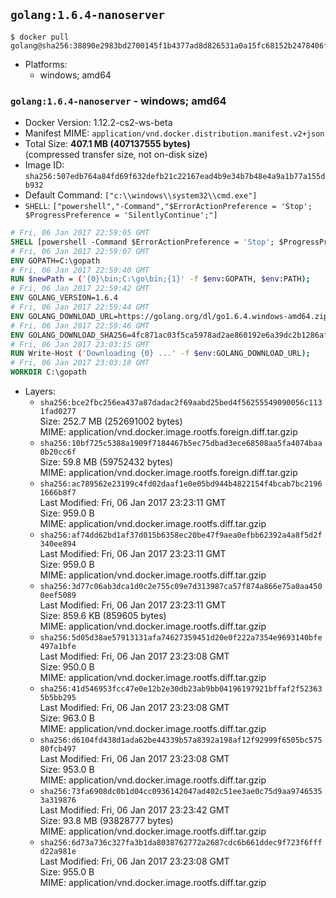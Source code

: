 ## `golang:1.6.4-nanoserver`

```console
$ docker pull golang@sha256:38890e2983bd2700145f1b4377ad8d826531a0a15fc68152b2478406f5ead6e2
```

-	Platforms:
	-	windows; amd64

### `golang:1.6.4-nanoserver` - windows; amd64

-	Docker Version: 1.12.2-cs2-ws-beta
-	Manifest MIME: `application/vnd.docker.distribution.manifest.v2+json`
-	Total Size: **407.1 MB (407137555 bytes)**  
	(compressed transfer size, not on-disk size)
-	Image ID: `sha256:507edb764a84fd69f632defb21c22167ead4b9e34b7b48e4a9a1b77a155db932`
-	Default Command: `["c:\\windows\\system32\\cmd.exe"]`
-	`SHELL`: `["powershell","-Command","$ErrorActionPreference = 'Stop'; $ProgressPreference = 'SilentlyContinue';"]`

```dockerfile
# Fri, 06 Jan 2017 22:59:05 GMT
SHELL [powershell -Command $ErrorActionPreference = 'Stop'; $ProgressPreference = 'SilentlyContinue';]
# Fri, 06 Jan 2017 22:59:07 GMT
ENV GOPATH=C:\gopath
# Fri, 06 Jan 2017 22:59:40 GMT
RUN $newPath = ('{0}\bin;C:\go\bin;{1}' -f $env:GOPATH, $env:PATH); 	Write-Host ('Updating PATH: {0}' -f $newPath); 	setx /M PATH $newPath;
# Fri, 06 Jan 2017 22:59:42 GMT
ENV GOLANG_VERSION=1.6.4
# Fri, 06 Jan 2017 22:59:44 GMT
ENV GOLANG_DOWNLOAD_URL=https://golang.org/dl/go1.6.4.windows-amd64.zip
# Fri, 06 Jan 2017 22:59:46 GMT
ENV GOLANG_DOWNLOAD_SHA256=4fc871ac03f5ca5978ad2ae860192e6a39dc2b1286afbe86f4947faab84ab231
# Fri, 06 Jan 2017 23:03:15 GMT
RUN Write-Host ('Downloading {0} ...' -f $env:GOLANG_DOWNLOAD_URL); 	Invoke-WebRequest -Uri $env:GOLANG_DOWNLOAD_URL -OutFile 'go.zip'; 		Write-Host ('Verifying sha256 ({0}) ...' -f $env:GOLANG_DOWNLOAD_SHA256); 	if ((Get-FileHash go.zip -Algorithm sha256).Hash -ne $env:GOLANG_DOWNLOAD_SHA256) { 		Write-Host 'FAILED!'; 		exit 1; 	}; 		Write-Host 'Expanding ...'; 	Expand-Archive go.zip -DestinationPath C:\; 		Write-Host 'Verifying install ("go version") ...'; 	go version; 		Write-Host 'Removing ...'; 	Remove-Item go.zip -Force; 		Write-Host 'Complete.';
# Fri, 06 Jan 2017 23:03:18 GMT
WORKDIR C:\gopath
```

-	Layers:
	-	`sha256:bce2fbc256ea437a87dadac2f69aabd25bed4f56255549090056c1131fad0277`  
		Size: 252.7 MB (252691002 bytes)  
		MIME: application/vnd.docker.image.rootfs.foreign.diff.tar.gzip
	-	`sha256:10bf725c5388a1909f7184467b5ec75dbad3ece68508aa5fa4074baa0b20cc6f`  
		Size: 59.8 MB (59752432 bytes)  
		MIME: application/vnd.docker.image.rootfs.foreign.diff.tar.gzip
	-	`sha256:ac789562e23199c4fd02daaf1e0e05bd944b4822154f4bcab7bc21961666b8f7`  
		Last Modified: Fri, 06 Jan 2017 23:23:11 GMT  
		Size: 959.0 B  
		MIME: application/vnd.docker.image.rootfs.diff.tar.gzip
	-	`sha256:af74dd62bd1af37d015b6358ec20be47f9aea0efbb62392a4a8f5d2f340ee894`  
		Last Modified: Fri, 06 Jan 2017 23:23:11 GMT  
		Size: 959.0 B  
		MIME: application/vnd.docker.image.rootfs.diff.tar.gzip
	-	`sha256:3d77c06ab3dca1d0c2e755c09e7d313987ca57f874a866e75a0aa4500eef5089`  
		Last Modified: Fri, 06 Jan 2017 23:23:11 GMT  
		Size: 859.6 KB (859605 bytes)  
		MIME: application/vnd.docker.image.rootfs.diff.tar.gzip
	-	`sha256:5d05d38ae57913131afa74627359451d20e0f222a7354e9693140bfe497a1bfe`  
		Last Modified: Fri, 06 Jan 2017 23:23:08 GMT  
		Size: 950.0 B  
		MIME: application/vnd.docker.image.rootfs.diff.tar.gzip
	-	`sha256:41d546953fcc47e0e12b2e30db23ab9bb04196197921bffaf2f523635b5bb295`  
		Last Modified: Fri, 06 Jan 2017 23:23:08 GMT  
		Size: 963.0 B  
		MIME: application/vnd.docker.image.rootfs.diff.tar.gzip
	-	`sha256:d6104fd438d1ada62be44339b57a8392a198af12f92999f6505bc57580fcb497`  
		Last Modified: Fri, 06 Jan 2017 23:23:08 GMT  
		Size: 953.0 B  
		MIME: application/vnd.docker.image.rootfs.diff.tar.gzip
	-	`sha256:73fa6908dc0b1d04cc0936142047ad402c51ee3ae0c75d9aa97465353a319876`  
		Last Modified: Fri, 06 Jan 2017 23:23:42 GMT  
		Size: 93.8 MB (93828777 bytes)  
		MIME: application/vnd.docker.image.rootfs.diff.tar.gzip
	-	`sha256:6d73a736c327fa3b1da8038762772a2687cdc6b661ddec9f723f6fffd22a981e`  
		Last Modified: Fri, 06 Jan 2017 23:23:08 GMT  
		Size: 955.0 B  
		MIME: application/vnd.docker.image.rootfs.diff.tar.gzip
